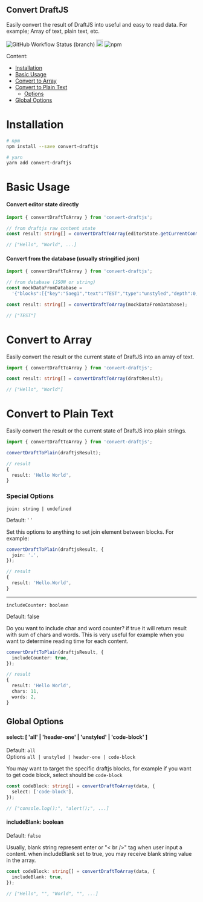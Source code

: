 ## Convert DraftJS

Easily convert the result of DraftJS into useful and easy to read data.
For example; Array of text, plain text, etc.

<p>
<img alt="GitHub Workflow Status (branch)" src="https://img.shields.io/github/workflow/status/resqiar/convert-draftjs/CI/main">
<img src="https://badge.fury.io/js/convert-draftjs.svg" alt="npm version" height="18">
<img alt="npm" src="https://img.shields.io/npm/dw/convert-draftjs">
</p>

Content:

- [Installation](#installation)
- [Basic Usage](#basic-usage)
- [Convert to Array](#convert-to-array)
- [Convert to Plain Text](#convert-to-plain-text)
  - [Options](#special-options)
- [Global Options](#global-options)

# Installation

```bash
# npm
npm install --save convert-draftjs

# yarn
yarn add convert-draftjs
```

# Basic Usage

#### Convert editor state directly

```typescript
import { convertDraftToArray } from 'convert-draftjs';

// from draftjs raw content state
const result: string[] = convertDraftToArray(editorState.getCurrentContent());

// ["Hello", "World", ...]
```

#### Convert from the database (usually stringified json)

```typescript
import { convertDraftToArray } from 'convert-draftjs';

// from database (JSON or string)
const mockDataFromDatabase =
  '{"blocks":[{"key":"5aeg1","text":"TEST","type":"unstyled","depth":0,"inlineStyleRanges":[],"entityRanges":[],"data":{}}]}';

const result: string[] = convertDraftToArray(mockDataFromDatabase);

// ["TEST"]
```

# Convert to Array

Easily convert the result or the current state of DraftJS into an array of text.

```typescript
import { convertDraftToArray } from 'convert-draftjs';

const result: string[] = convertDraftToArray(draftResult);

// ["Hello", "World"]
```

# Convert to Plain Text

Easily convert the result or the current state of DraftJS into plain strings.

```ts
import { convertDraftToArray } from 'convert-draftjs';

convertDraftToPlain(draftjsResult);

// result
{
  result: 'Hello World',
}
```

### Special Options

`join: string | undefined`

Default: ' '

Set this options to anything to set join element between blocks. For example:

```ts
convertDraftToPlain(draftjsResult, {
  join: '.',
});

// result
{
  result: 'Hello.World',
}
```

<hr />

`includeCounter: boolean`

Default: false

Do you want to include char and word counter?
if true it will return result with sum of chars and words. This is very useful for example when you want to determine reading time for each content.

```ts
convertDraftToPlain(draftjsResult, {
  includeCounter: true,
});

// result
{
  result: 'Hello World',
  chars: 11,
  words: 2,
}
```

## Global Options

#### select: [ 'all' | 'header-one' | 'unstyled' | 'code-block' ]

Default: `all` <br />
Options `all | unstyled | header-one | code-block`

You may want to target the specific draftjs blocks, for example if you want to get code block, select should be `code-block`

```ts
const codeBlock: string[] = convertDraftToArray(data, {
  select: ['code-block'],
});

// ["console.log();", "alert();", ...]
```

#### includeBlank: boolean

Default: `false`

Usually, blank string represent enter or "< br />" tag when user input a content. when includeBlank set to true, you may receive blank string value in the array.

```ts
const codeBlock: string[] = convertDraftToArray(data, {
  includeBlank: true,
});

// ["Hello", "", "World", "", ...]
```

